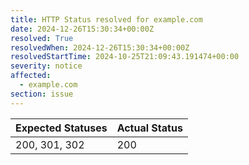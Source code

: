 ```yaml
---
title: HTTP Status resolved for example.com
date: 2024-12-26T15:30:34+00:00Z
resolved: True
resolvedWhen: 2024-12-26T15:30:34+00:00Z
resolvedStartTime: 2024-10-25T21:09:43.191474+00:00
severity: notice
affected:
  - example.com
section: issue
---
```


| Expected Statuses | Actual Status  |
|-------------------|----------------|
| 200, 301, 302 | 200 |
